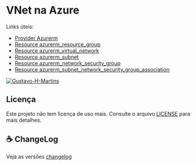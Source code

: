 # VNet na Azure

Links úteis:

- [Provider Azurerm](https://registry.terraform.io/providers/hashicorp/azurerm/latest/docs)
- [Resource azurerm_resource_group](https://registry.terraform.io/providers/hashicorp/azurerm/latest/docs/resources/resource_group)
- [Resource azurerm_virtual_network](https://registry.terraform.io/providers/hashicorp/azurerm/latest/docs/resources/virtual_network)
- [Resource azurerm_subnet](https://registry.terraform.io/providers/hashicorp/azurerm/latest/docs/resources/subnet)
- [Resource azurerm_network_security_group](https://registry.terraform.io/providers/hashicorp/azurerm/latest/docs/resources/network_security_group)
- [Resource azurerm_subnet_network_security_group_association](https://registry.terraform.io/providers/hashicorp/azurerm/latest/docs/resources/subnet_network_security_group_association)

[![Gustavo-H-Martins](https://github-readme-stats.vercel.app/api?username=Gustavo-H-Martins&show_icons=true&theme=radical)](https://github.com/Gustavo-H-Martins)
## Licença
Este projeto não tem licença de uso mais. Consulte o arquivo [LICENSE](../licence) para mais detalhes.
## ☕ ChangeLog

Veja as versões [changelog](../changelog.md)